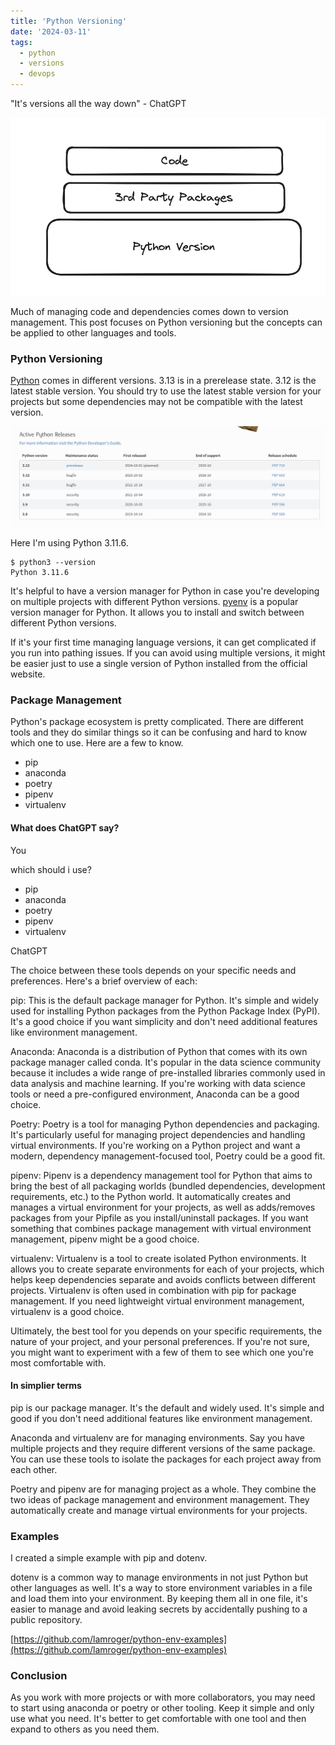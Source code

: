```yaml
---
title: 'Python Versioning'
date: '2024-03-11'
tags:
  - python
  - versions
  - devops
---
```


"It's versions all the way down" - ChatGPT

![Python, packages and code stacked on top of each other](./versions.png)

Much of managing code and dependencies comes down to version management. This post focuses on Python versioning but
the concepts can be applied to other languages and tools.

### Python Versioning

[Python](https://www.python.org/downloads/) comes in different versions. 3.13 is in a prerelease state. 3.12 is the latest stable version. You should try to use the latest stable version for your projects but some dependencies may not be compatible with the latest version.

![Python versions](./python_versions.png)

Here I'm using Python 3.11.6.

```
$ python3 --version
Python 3.11.6
```

It's helpful to have a version manager for Python in case you're developing on multiple projects with different Python versions. [pyenv](https://github.com/pyenv/pyenv) is a popular version manager for Python. It allows you to install and switch between different Python versions.

If it's your first time managing language versions, it can get complicated if you run into pathing issues. If you can avoid using multiple versions, it might be easier just to use a single version of Python installed from the official website.

### Package Management

Python's package ecosystem is pretty complicated. There are different tools and they do similar things so it can be confusing and hard to know which one to use. Here are a few to know.

* pip
* anaconda
* poetry
* pipenv
* virtualenv

#### What does ChatGPT say?

You

which should i use?

* pip
* anaconda
* poetry
* pipenv
* virtualenv


ChatGPT

The choice between these tools depends on your specific needs and preferences. Here's a brief overview of each:

pip: This is the default package manager for Python. It's simple and widely used for installing Python packages from the Python Package Index (PyPI). It's a good choice if you want simplicity and don't need additional features like environment management.

Anaconda: Anaconda is a distribution of Python that comes with its own package manager called conda. It's popular in the data science community because it includes a wide range of pre-installed libraries commonly used in data analysis and machine learning. If you're working with data science tools or need a pre-configured environment, Anaconda can be a good choice.

Poetry: Poetry is a tool for managing Python dependencies and packaging. It's particularly useful for managing project dependencies and handling virtual environments. If you're working on a Python project and want a modern, dependency management-focused tool, Poetry could be a good fit.

pipenv: Pipenv is a dependency management tool for Python that aims to bring the best of all packaging worlds (bundled dependencies, development requirements, etc.) to the Python world. It automatically creates and manages a virtual environment for your projects, as well as adds/removes packages from your Pipfile as you install/uninstall packages. If you want something that combines package management with virtual environment management, pipenv might be a good choice.

virtualenv: Virtualenv is a tool to create isolated Python environments. It allows you to create separate environments for each of your projects, which helps keep dependencies separate and avoids conflicts between different projects. Virtualenv is often used in combination with pip for package management. If you need lightweight virtual environment management, virtualenv is a good choice.

Ultimately, the best tool for you depends on your specific requirements, the nature of your project, and your personal preferences. If you're not sure, you might want to experiment with a few of them to see which one you're most comfortable with.

#### In simplier terms

pip is our package manager. It's the default and widely used. It's simple and good if you don't need additional features like environment management.

Anaconda and virtualenv are for managing environments. Say you have multiple projects and they require different versions of the same package. You can use these tools to isolate the packages for each project away from each other.

Poetry and pipenv are for managing project as a whole. They combine the two ideas of package management and environment management. They automatically create and manage virtual environments for your projects.

### Examples

I created a simple example with pip and dotenv.

dotenv is a common way to manage environments in not just Python but other languages as well. It's a way to store environment variables in a file and load them into your environment. By keeping them all in one file, it's easier to manage and avoid leaking secrets by accidentally pushing to a public repository.

[https://github.com/lamroger/python-env-examples](https://github.com/lamroger/python-env-examples)

### Conclusion

As you work with more projects or with more collaborators, you may need to start using anaconda or poetry or other tooling. Keep it simple and only use what you need. It's better to get comfortable with one tool and then expand to others as you need them.
